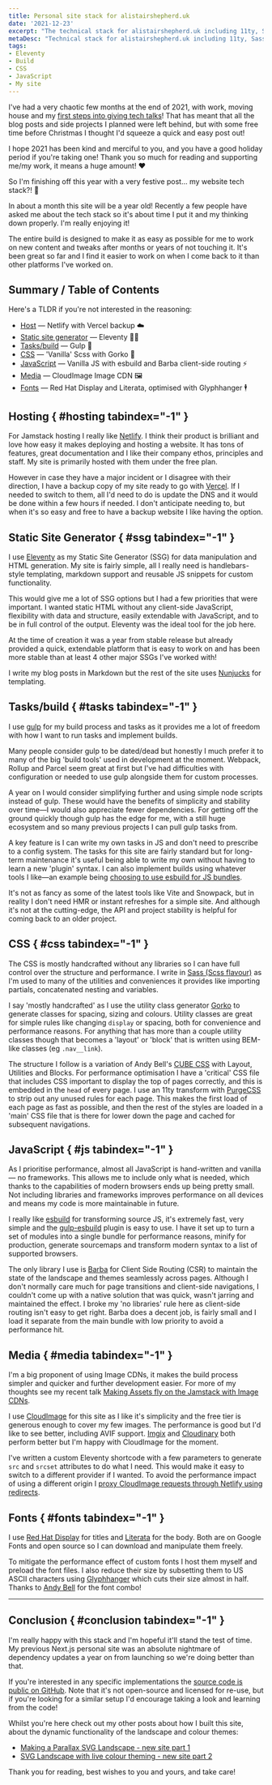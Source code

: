 ```yaml
---
title: Personal site stack for alistairshepherd.uk
date: '2021-12-23'
excerpt: "The technical stack for alistairshepherd.uk including 11ty, Sass, esbuild and gulp"
metaDesc: "Technical stack for alistairshepherd.uk including 11ty, Sass, esbuild and gulp"
tags:
- Eleventy
- Build
- CSS
- JavaScript
- My site
---
```


<aside class="flow-space-800 gap-bot-800 rounded pad-400 bg-dark-m1 measure-long">
  <p class="gap-bot-400">I've had a very chaotic few months at the end of 2021, with work, moving house and my <a href="/speaking/jamstack-imagecdns/">first steps into giving tech talks</a>! That has meant that all the blog posts and side projects I planned were left behind, but with some free time before Christmas I thought I'd squeeze a quick and easy post out!</p>
  <p class="gap-bot-400">I hope 2021 has been kind and merciful to you, and you have a good holiday period if you're taking one! Thank you so much for reading and supporting me/my work, it means a huge amount! ❤️</p>
  <p>So I'm finishing off this year with a very festive post... my website tech stack?! 🌲</p>
</aside>

In about a month this site will be a year old! Recently a few people have asked me about the tech stack so it's about time I put it and my thinking down properly. I'm really enjoying it!

The entire build is designed to make it as easy as possible for me to work on new content and tweaks after months or years of not touching it. It's been great so far and I find it easier to work on when I come back to it than other platforms I've worked on.

## Summary / Table of Contents

Here's a TLDR if you're not interested in the reasoning:

- [Host](#hosting) &mdash; Netlify with Vercel backup ☁️
- [Static site generator](#ssg) &mdash; Eleventy 🎈🐀
- [Tasks/build](#tasks) &mdash; Gulp 🥤
- [CSS](#css) &mdash; 'Vanilla' Scss with Gorko 🎨
- [JavaScript](#js) &mdash; Vanilla JS with esbuild and Barba client-side routing ⚡
- [Media](#media) &mdash; CloudImage Image CDN 🖼️
- [Fonts](#fonts) &mdash; Red Hat Display and Literata, optimised with Glyphhanger 🕴️

## Hosting { #hosting tabindex="-1" }

For Jamstack hosting I really like [Netlify](https://www.netlify.com/). I think their product is brilliant and love how easy it makes deploying and hosting a website. It has tons of features, great documentation and I like their company ethos, principles and staff. My site is primarily hosted with them under the free plan.

However in case they have a major incident or I disagree with their direction, I have a backup copy of my site ready to go with [Vercel](https://vercel.com/). If I needed to switch to them, all I'd need to do is update the DNS and it would be done within a few hours if needed. I don't anticipate needing to, but when it's so easy and free to have a backup website I like having the option.

## Static Site Generator { #ssg tabindex="-1" }

I use [Eleventy](https://www.11ty.dev/) as my Static Site Generator (SSG) for data manipulation and HTML generation. My site is fairly simple, all I really need is handlebars-style templating, markdown support and reusable JS snippets for custom functionality.

This would give me a lot of SSG options but I had a few priorities that were important. I wanted static HTML without any client-side JavaScript, flexibility with data and structure, easily extendable with JavaScript, and to be in full control of the output. Eleventy was the ideal tool for the job here.

At the time of creation it was a year from stable release but already provided a quick, extendable platform that is easy to work on and has been more stable than at least 4 other major SSGs I've worked with!

I write my blog posts in Markdown but the rest of the site uses [Nunjucks](https://mozilla.github.io/nunjucks/) for templating.

## Tasks/build { #tasks tabindex="-1" }

I use [gulp](https://gulpjs.com/) for my build process and tasks as it provides me a lot of freedom with how I want to run tasks and implement builds.

Many people consider gulp to be dated/dead but honestly I much prefer it to many of the big 'build tools' used in development at the moment. Webpack, Rollup and Parcel seem great at first but I've had difficulties with configuration or needed to use gulp alongside them for custom processes.

A year on I would consider simplifying further and using simple node scripts instead of gulp. These would have the benefits of simplicity and stability over time&mdash;I would also appreciate fewer dependencies. For getting off the ground quickly though gulp has the edge for me, with a still huge ecosystem and so many previous projects I can pull gulp tasks from.

A key feature is I can write my own tasks in JS and don't need to prescribe to a config system. The tasks for this site are fairly standard but for long-term maintenance it's useful being able to write my own without having to learn a new 'plugin' syntax. I can also implement builds using whatever tools I like&mdash;an example being [choosing to use esbuild for JS bundles](#js).

It's not as fancy as some of the latest tools like Vite and Snowpack, but in reality I don't need HMR or instant refreshes for a simple site. And although it's not at the cutting-edge, the API and project stability is helpful for coming back to an older project.

## CSS { #css tabindex="-1" }

The CSS is mostly handcrafted without any libraries so I can have full control over the structure and performance. I write in [Sass (Scss flavour)](https://sass-lang.com/) as I'm used to many of the utilities and conveniences it provides like importing partials, concatenated nesting and variables.

I say 'mostly handcrafted' as I use the utility class generator [Gorko](https://github.com/hankchizljaw/gorko) to generate classes for spacing, sizing and colours. Utility classes are great for simple rules like changing `display` or spacing, both for convenience and performance reasons. For anything that has more than a couple utility classes though that becomes a 'layout' or 'block' that is written using BEM-like classes (eg `.nav__link`).

The structure I follow is a variation of Andy Bell's [CUBE CSS](https://cube.fyi/) with Layout, Utilities and Blocks. For performance optimisation I have a 'critical' CSS file that includes CSS important to display the top of pages correctly, and this is embedded in the `head` of every page. I use an 11ty transform with [PurgeCSS](https://github.com/FullHuman/purgecss) to strip out any unused rules for each page. This makes the first load of each page as fast as possible, and then the rest of the styles are loaded in a 'main' CSS file that is there for lower down the page and cached for subsequent navigations.

## JavaScript { #js tabindex="-1" }

As I prioritise performance, almost all JavaScript is hand-written and vanilla &mdash; no frameworks. This allows me to include only what is needed, which thanks to the capabilities of modern browsers ends up being pretty small. Not including libraries and frameworks improves performance on all devices and means my code is more maintainable in future.

I really like [esbuild](https://github.com/evanw/esbuild) for transforming source JS, it's extremely fast, very simple and the [gulp-esbuild](https://github.com/ym-project/gulp-esbuild) plugin is easy to use. I have it set up to turn a set of modules into a single bundle for performance reasons, minify for production, generate sourcemaps and transform modern syntax to a list of supported browsers.

The only library I use is [Barba](https://barba.js.org/) for Client Side Routing (CSR) to maintain the state of the landscape and themes seamlessly across pages. Although I don't normally care much for page transitions and client-side navigations, I couldn't come up with a native solution that was quick, wasn't jarring and maintained the effect. I broke my 'no libraries' rule here as client-side routing isn't easy to get right. Barba does a decent job, is fairly small and I load it separate from the main bundle with low priority to avoid a performance hit.

## Media { #media tabindex="-1" }

I'm a big proponent of using Image CDNs, it makes the build process simpler and quicker and further development easier. For more of my thoughts see my recent talk [Making Assets fly on the Jamstack with Image CDNs](/speaking/jamstack-imagecdns/).

I use [CloudImage](https://www.cloudimage.io) for this site as I like it's simplicity and the free tier is generous enough to cover my few images. The performance is good but I'd like to see better, including AVIF support. [Imgix](https://imgix.com/) and [Cloudinary](https://cloudinary.com/) both perform better but I'm happy with CloudImage for the moment.

I've written a custom Eleventy shortcode with a few parameters to generate `src` and `srcset` attributes to do what I need. This would make it easy to switch to a different provider if I wanted. To avoid the performance impact of using a different origin I [proxy CloudImage requests through Netlify using redirects](https://github.com/Accudio/alistair-shepherd/blob/92dbe295c402e4645ee463dc3e762fddfd673420/netlify.toml#L19).

## Fonts { #fonts tabindex="-1" }

I use [Red Hat Display](https://fonts.google.com/specimen/Red+Hat+Display) for titles and [Literata](https://fonts.google.com/specimen/Literata) for the body. Both are on Google Fonts and open source so I can download and manipulate them freely.

To mitigate the performance effect of custom fonts I host them myself and preload the font files. I also reduce their size by subsetting them to US ASCII characters using [Glyphhanger](https://github.com/zachleat/glyphhanger) which cuts their size almost in half. Thanks to [Andy Bell](https://twitter.com/hankchizljaw) for the font combo!

<hr class="flow-space-900 gap-bot-900">

## Conclusion { #conclusion tabindex="-1" }

I'm really happy with this stack and I'm hopeful it'll stand the test of time. My previous Next.js personal site was an absolute nightmare of dependency updates a year on from launching so we're doing better than that.

If you're interested in any specific implementations the [source code is public on GitHub](https://github.com/Accudio/alistair-shepherd). Note that it's not open-source and licensed for re-use, but if you're looking for a similar setup I'd encourage taking a look and learning from the code!

Whilst you're here check out my other posts about how I built this site, about the dynamic functionality of the landscape and colour themes:

- [Making a Parallax SVG Landscape - new site part 1](/writing/parallax-svg-landscape-1/)
- [SVG Landscape with live colour theming - new site part 2](/writing/parallax-svg-landscape-2/)

Thank you for reading, best wishes to you and yours, and take care!
